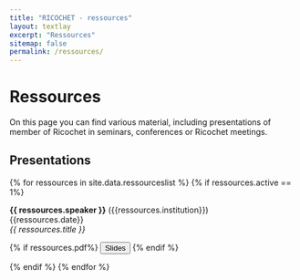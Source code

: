 ```yaml
---
title: "RICOCHET - ressources"
layout: textlay
excerpt: "Ressources"
sitemap: false
permalink: /ressources/
---
```


# Ressources

On this page you can find various material, including presentations of member of Ricochet in seminars, conferences or Ricochet meetings.


## Presentations

{% for ressources in site.data.ressourceslist %}
{% if ressources.active == 1%}

  <b>{{ ressources.speaker }}</b> ({{ressources.institution}})<br/>
  {{ressources.date}}<br/>
   <em>{{ ressources.title }}</em><br/>

<p>
     {% if ressources.pdf%} <button type="button" class="btn btn-light" onclick="window.location='/assets/pdf/{{ressources.pdf}}';">Slides</button> {% endif %}
   </p>   

<!--  
<div class="collapse" id="collapse-up-{{forloop.index}}">
  <div class="card card-body">
  {{seminar.abstract}}
  </div>
</div>
-->
{% endif %}
{% endfor %}
